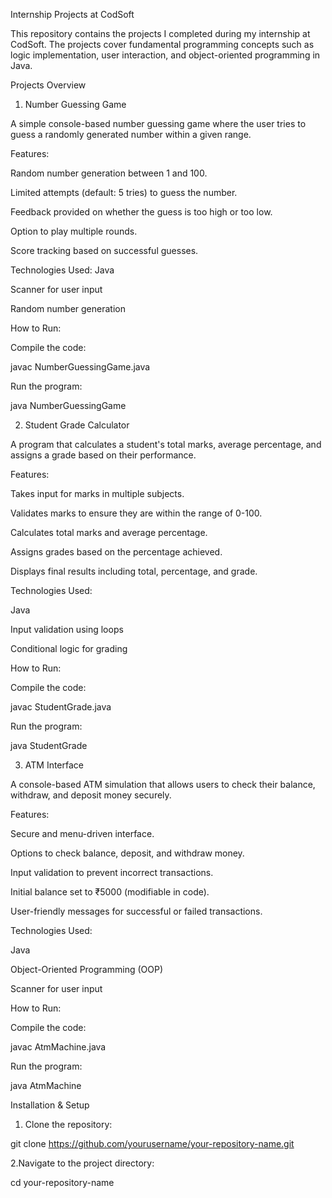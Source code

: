 Internship Projects at CodSoft

This repository contains the projects I completed during my internship at CodSoft. The projects cover fundamental programming concepts such as logic implementation, user interaction, and object-oriented programming in Java.

Projects Overview

1. Number Guessing Game
   
A simple console-based number guessing game where the user tries to guess a randomly generated number within a given range.

Features:

Random number generation between 1 and 100.

Limited attempts (default: 5 tries) to guess the number.

Feedback provided on whether the guess is too high or too low.

Option to play multiple rounds.

Score tracking based on successful guesses.

Technologies Used:
Java

Scanner for user input

Random number generation

How to Run:

Compile the code:

javac NumberGuessingGame.java

Run the program:

java NumberGuessingGame


2. Student Grade Calculator
   
A program that calculates a student's total marks, average percentage, and assigns a grade based on their performance.

Features:

Takes input for marks in multiple subjects.

Validates marks to ensure they are within the range of 0-100.

Calculates total marks and average percentage.

Assigns grades based on the percentage achieved.

Displays final results including total, percentage, and grade.

Technologies Used:

Java

Input validation using loops

Conditional logic for grading

How to Run:

Compile the code:

javac StudentGrade.java

Run the program:

java StudentGrade


3. ATM Interface
   
A console-based ATM simulation that allows users to check their balance, withdraw, and deposit money securely.

Features:

Secure and menu-driven interface.

Options to check balance, deposit, and withdraw money.

Input validation to prevent incorrect transactions.

Initial balance set to ₹5000 (modifiable in code).

User-friendly messages for successful or failed transactions.

Technologies Used:

Java

Object-Oriented Programming (OOP)

Scanner for user input

How to Run:

Compile the code:

javac AtmMachine.java

Run the program:

java AtmMachine

Installation & Setup

1. Clone the repository:

git clone https://github.com/yourusername/your-repository-name.git

2.Navigate to the project directory:

cd your-repository-name

